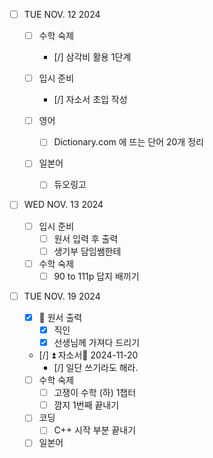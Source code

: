 - [ ] TUE NOV. 12 2024
    
	- [ ] 수학 숙제
		- [/] 삼각비 활용 1단계
		
	- [ ] 입시 준비
		 - [/] 자소서 초입 작성 
		
	- [ ] 영어
		- [ ] Dictionary.com 에 뜨는 단어 20개 정리    
		
	- [ ] 일본어
		- [ ] 듀오링고 
	
 - [ ] WED NOV. 13 2024
	 
    - [ ] 입시 준비
		- [ ] 원서 입력 후 출력
		- [ ] 생기부 담임쌤한테      
		
	- [ ] 수학 숙제
		- [ ] 90 to 111p 답지 배끼기
	
- [ ] TUE NOV. 19 2024
	
	- [x] 🔺 원서 출력
		- [x] 직인
		- [x] 선생님께 가져다 드리기
		
	- [/] ⏫ 자소서📅 2024-11-20
		- [/] 일단 쓰기라도 해라.
		
	- [ ] 수학 숙제 
		- [ ] 고쟁이 수학 (하) 1챕터
		- [ ] 깜지 1번째 끝내기
		
	- [ ] 코딩
		- [ ] C++ 시작 부분 끝내기 
	- [ ] 일본어